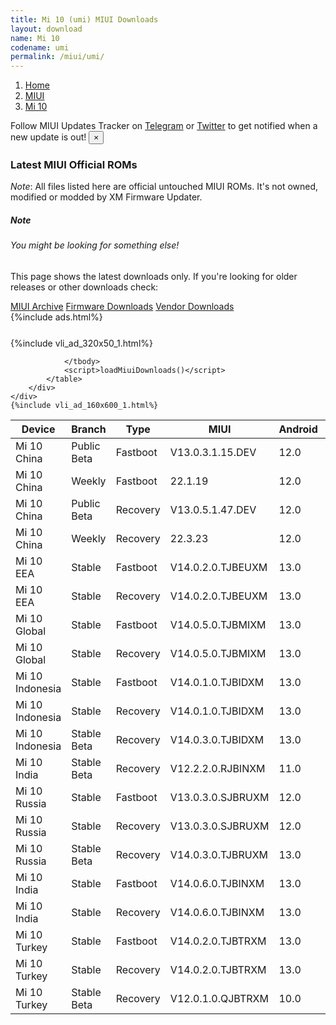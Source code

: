 ```yaml
---
title: Mi 10 (umi) MIUI Downloads
layout: download
name: Mi 10
codename: umi
permalink: /miui/umi/
---
```

<nav aria-label="breadcrumb">
    <ol class="breadcrumb">
        <li class="breadcrumb-item"><a href="/">Home</a></li>
        <li class="breadcrumb-item"><a href="/miui/">MIUI</a></li>
        <li class="breadcrumb-item active" aria-current="page"><a href="/miui/umi/">Mi 10</a></li>
    </ol>
</nav>
<div class="alert alert-primary alert-dismissible fade show" role="alert">
    Follow MIUI Updates Tracker on <a href="https://t.me/MIUIUpdatesTracker" class="alert-link">Telegram</a>
     or <a href="https://twitter.com/MiFwUpdater" class="alert-link">Twitter</a> to get notified when a new update is out!
    <button type="button" class="close" data-dismiss="alert" aria-label="Close">
        <span aria-hidden="true">&times;</span>
    </button>
</div>

### Latest MIUI Official ROMs
*Note*: All files listed here are official untouched MIUI ROMs. It's not owned, modified or modded by XM Firmware Updater.
<div class="card">
  <div class="card-body">
    <h5 class="card-title">Note</h5>
    <h6 class="card-subtitle mb-2 text-muted">You might be looking for something else!</h6>
    <p class="card-text">This page shows the latest downloads only.
     If you're looking for older releases or other downloads check:</p>
    <a href="/archive/miui/umi/" class="card-link">MIUI Archive</a>
    <a href="/firmware/umi/" class="card-link">Firmware Downloads</a>
    <a href="/vendor/umi/" class="card-link">Vendor Downloads</a>
  </div>
</div>
{%include ads.html%}
<div class="row justify-content-center">
    <div class="col-10">
        <div class="table-responsive-md" style="margin-top: 25px;">
            {%include vli_ad_320x50_1.html%}
            <table id="miui" class="display dt-responsive nowrap compact table table-striped table-hover table-sm">
                <thead class="thead-dark">
                    <tr>
                        <th data-ref="device">Device</th>
                        <th data-ref="branch">Branch</th>
                        <th data-ref="type">Type</th>
                        <th data-ref="miui">MIUI</th>
                        <th data-ref="android">Android</th>
                        <th data-ref="size">Size</th>
                        <th data-ref="size">Date</th>
                        <th data-ref="link">Link</th>
                    </tr>
                </thead>
                <tbody>
                <tr><td>Mi 10 China</td><td>Public Beta</td><td>Fastboot</td><td>V13.0.3.1.15.DEV</td><td>12.0</td><td>5.0 GB</td><td>2022-03-08</td><td><a href="/miui/umi/public beta/V13.0.3.1.15.DEV/">Download</a></td></tr>
<tr><td>Mi 10 China</td><td>Weekly</td><td>Fastboot</td><td>22.1.19</td><td>12.0</td><td>5.4 GB</td><td>2022-01-19</td><td><a href="/miui/umi/weekly/22.1.19/">Download</a></td></tr>
<tr><td>Mi 10 China</td><td>Public Beta</td><td>Recovery</td><td>V13.0.5.1.47.DEV</td><td>12.0</td><td>4.7 GB</td><td>2022-07-15</td><td><a href="/miui/umi/public beta/V13.0.5.1.47.DEV/">Download</a></td></tr>
<tr><td>Mi 10 China</td><td>Weekly</td><td>Recovery</td><td>22.3.23</td><td>12.0</td><td>4.7 GB</td><td>2022-03-24</td><td><a href="/miui/umi/weekly/22.3.23/">Download</a></td></tr>
<tr><td>Mi 10 EEA</td><td>Stable</td><td>Fastboot</td><td>V14.0.2.0.TJBEUXM</td><td>13.0</td><td>5.4 GB</td><td>2023-05-17</td><td><a href="/miui/umi/stable/V14.0.2.0.TJBEUXM/">Download</a></td></tr>
<tr><td>Mi 10 EEA</td><td>Stable</td><td>Recovery</td><td>V14.0.2.0.TJBEUXM</td><td>13.0</td><td>4.2 GB</td><td>2023-05-25</td><td><a href="/miui/umi/stable/V14.0.2.0.TJBEUXM/">Download</a></td></tr>
<tr><td>Mi 10 Global</td><td>Stable</td><td>Fastboot</td><td>V14.0.5.0.TJBMIXM</td><td>13.0</td><td>5.5 GB</td><td>2023-05-17</td><td><a href="/miui/umi/stable/V14.0.5.0.TJBMIXM/">Download</a></td></tr>
<tr><td>Mi 10 Global</td><td>Stable</td><td>Recovery</td><td>V14.0.5.0.TJBMIXM</td><td>13.0</td><td>4.2 GB</td><td>2023-05-25</td><td><a href="/miui/umi/stable/V14.0.5.0.TJBMIXM/">Download</a></td></tr>
<tr><td>Mi 10 Indonesia</td><td>Stable</td><td>Fastboot</td><td>V14.0.1.0.TJBIDXM</td><td>13.0</td><td>5.4 GB</td><td>2023-04-24</td><td><a href="/miui/umi/stable/V14.0.1.0.TJBIDXM/">Download</a></td></tr>
<tr><td>Mi 10 Indonesia</td><td>Stable</td><td>Recovery</td><td>V14.0.1.0.TJBIDXM</td><td>13.0</td><td>4.1 GB</td><td>2023-05-09</td><td><a href="/miui/umi/stable/V14.0.1.0.TJBIDXM/">Download</a></td></tr>
<tr><td>Mi 10 Indonesia</td><td>Stable Beta</td><td>Recovery</td><td>V14.0.3.0.TJBIDXM</td><td>13.0</td><td>4.1 GB</td><td>2023-06-19</td><td><a href="/miui/umi/stable beta/V14.0.3.0.TJBIDXM/">Download</a></td></tr>
<tr><td>Mi 10 India</td><td>Stable Beta</td><td>Recovery</td><td>V12.2.2.0.RJBINXM</td><td>11.0</td><td>3.0 GB</td><td>2020-12-04</td><td><a href="/miui/umi/stable beta/V12.2.2.0.RJBINXM/">Download</a></td></tr>
<tr><td>Mi 10 Russia</td><td>Stable</td><td>Fastboot</td><td>V13.0.3.0.SJBRUXM</td><td>12.0</td><td>5.1 GB</td><td>2022-07-12</td><td><a href="/miui/umi/stable/V13.0.3.0.SJBRUXM/">Download</a></td></tr>
<tr><td>Mi 10 Russia</td><td>Stable</td><td>Recovery</td><td>V13.0.3.0.SJBRUXM</td><td>12.0</td><td>3.5 GB</td><td>2022-07-15</td><td><a href="/miui/umi/stable/V13.0.3.0.SJBRUXM/">Download</a></td></tr>
<tr><td>Mi 10 Russia</td><td>Stable Beta</td><td>Recovery</td><td>V14.0.3.0.TJBRUXM</td><td>13.0</td><td>4.2 GB</td><td>2023-06-01</td><td><a href="/miui/umi/stable beta/V14.0.3.0.TJBRUXM/">Download</a></td></tr>
<tr><td>Mi 10 India</td><td>Stable</td><td>Fastboot</td><td>V14.0.6.0.TJBINXM</td><td>13.0</td><td>4.9 GB</td><td>2023-05-24</td><td><a href="/miui/umi/stable/V14.0.6.0.TJBINXM/">Download</a></td></tr>
<tr><td>Mi 10 India</td><td>Stable</td><td>Recovery</td><td>V14.0.6.0.TJBINXM</td><td>13.0</td><td>4.1 GB</td><td>2023-05-29</td><td><a href="/miui/umi/stable/V14.0.6.0.TJBINXM/">Download</a></td></tr>
<tr><td>Mi 10 Turkey</td><td>Stable</td><td>Fastboot</td><td>V14.0.2.0.TJBTRXM</td><td>13.0</td><td>5.1 GB</td><td>2023-05-10</td><td><a href="/miui/umi/stable/V14.0.2.0.TJBTRXM/">Download</a></td></tr>
<tr><td>Mi 10 Turkey</td><td>Stable</td><td>Recovery</td><td>V14.0.2.0.TJBTRXM</td><td>13.0</td><td>4.2 GB</td><td>2023-05-16</td><td><a href="/miui/umi/stable/V14.0.2.0.TJBTRXM/">Download</a></td></tr>
<tr><td>Mi 10 Turkey</td><td>Stable Beta</td><td>Recovery</td><td>V12.0.1.0.QJBTRXM</td><td>10.0</td><td>2.9 GB</td><td>2020-08-06</td><td><a href="/miui/umi/stable beta/V12.0.1.0.QJBTRXM/">Download</a></td></tr>

                </tbody>
                <script>loadMiuiDownloads()</script>
            </table>
        </div>
    </div>
    {%include vli_ad_160x600_1.html%}
</div>
